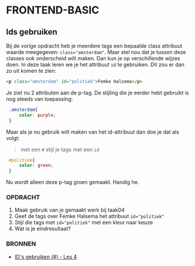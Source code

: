 # FRONTEND-BASIC

## Ids gebruiken

Bij de vorige opdracht heb je meerdere tags een bepaalde class attribuut waarde meegegeven: `class="amsterdam"`. Maar stel nou dat je tussen deze classes ook onderscheid wilt maken. Dan kun je op verschillende wijzes doen. In deze taak leren we je het attribuut `id` te gebruiken. Dit zou er dan zo uit komen te zien:

```html
<p class="amsterdam" id="politiek">Femke Halsema</p>
```

Je ziet nu 2 attributen aan de p-tag. De stijling die je eerder hebt gebruikt is nog steeds van toepassing:

```css
 .amsterdam{
     color: purple;
 }
```

Maar als je nu gebruik wilt maken van het id-attribuut dan doe je dat als volgt:

> met een `#` stijl je tags met een `id`

```css
 #politiek{
     color: green;
 }
```
Nu wordt alleen deze p-tag groen gemaakt. Handig he.


### OPDRACHT

1. Maak gebruik van je gemaakt werk bij taak04
2. Geef de tags over Femke Halsema het attribuut `id="politiek"`
3. Stijl die tags met `id="politiek"` met een kleur naar keuze
4. Wat is je eindresultaat?

### BRONNEN

- [ID's gebruiken (#) - Les 4](https://www.youtube.com/watch?v=ryI9-j0OFXw)
